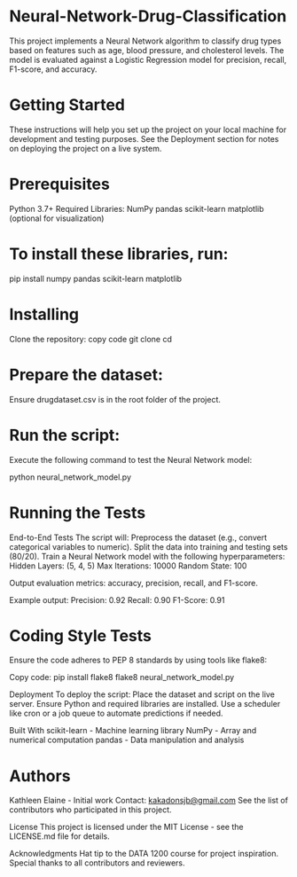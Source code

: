 # Neural-Network-Drug-Classification
This project implements a Neural Network algorithm to classify drug types based on features such as age, blood pressure, and cholesterol levels. The model is evaluated against a Logistic Regression model for precision, recall, F1-score, and accuracy.

# Getting Started
These instructions will help you set up the project on your local machine for development and testing purposes. See the Deployment section for notes on deploying the project on a live system.

 # Prerequisites
Python 3.7+
Required Libraries:
NumPy
pandas
scikit-learn
matplotlib (optional for visualization)

# To install these libraries, run:

pip install numpy pandas scikit-learn matplotlib

# Installing
Clone the repository:
copy code
git clone <repository-link>
cd <repository-folder>

# Prepare the dataset:
Ensure drugdataset.csv is in the root folder of the project.

# Run the script:
Execute the following command to test the Neural Network model:

python neural_network_model.py

# Running the Tests
End-to-End Tests
The script will:
Preprocess the dataset (e.g., convert categorical variables to numeric).
Split the data into training and testing sets (80/20).
Train a Neural Network model with the following hyperparameters:
Hidden Layers: (5, 4, 5)
Max Iterations: 10000
Random State: 100

Output evaluation metrics: accuracy, precision, recall, and F1-score.

Example output:
Precision: 0.92
Recall: 0.90
F1-Score: 0.91

# Coding Style Tests
Ensure the code adheres to PEP 8 standards by using tools like flake8:

Copy code:
pip install flake8
flake8 neural_network_model.py

Deployment
To deploy the script:
Place the dataset and script on the live server.
Ensure Python and required libraries are installed.
Use a scheduler like cron or a job queue to automate predictions if needed.

Built With
scikit-learn - Machine learning library
NumPy - Array and numerical computation
pandas - Data manipulation and analysis


# Authors
Kathleen Elaine - Initial work
Contact: kakadonsjb@gmail.com
See the list of contributors who participated in this project.

License
This project is licensed under the MIT License - see the LICENSE.md file for details.

Acknowledgments
Hat tip to the DATA 1200 course for project inspiration.
Special thanks to all contributors and reviewers.
